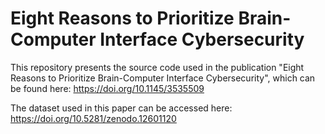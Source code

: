 # Eight Reasons to Prioritize Brain-Computer Interface Cybersecurity

This repository presents the source code used in the publication "Eight Reasons to Prioritize Brain-Computer Interface Cybersecurity", which can be found here: https://doi.org/10.1145/3535509

The dataset used in this paper can be accessed here: https://doi.org/10.5281/zenodo.12601120
